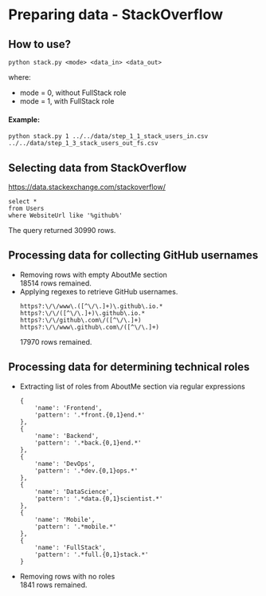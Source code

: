 # Preparing data - StackOverflow

## How to use?
```shell
python stack.py <mode> <data_in> <data_out>
```
where:
- mode = 0, without FullStack role
- mode = 1, with FullStack role

#### Example:
```shell
python stack.py 1 ../../data/step_1_1_stack_users_in.csv ../../data/step_1_3_stack_users_out_fs.csv
```

## Selecting data from StackOverflow
https://data.stackexchange.com/stackoverflow/
```
select *
from Users
where WebsiteUrl like '%github%'
```
The query returned 30990 rows.

## Processing data for collecting GitHub usernames
- Removing rows with empty AboutMe section  
    18514 rows remained.
- Applying regexes to retrieve GitHub usernames.
    ```
    https?:\/\/www\.([^\/\.]+)\.github\.io.*
    https?:\/\/([^\/\.]+)\.github\.io.*
    https?:\/\/github\.com\/([^\/\.]+)
    https?:\/\/www\.github\.com\/([^\/\.]+)
    ```
    17970 rows remained.

## Processing data for determining technical roles
- Extracting list of roles from AboutMe section via regular expressions
    ```
    {
        'name': 'Frontend',
        'pattern': '.*front.{0,1}end.*'
    },
    {
        'name': 'Backend',
        'pattern': '.*back.{0,1}end.*'
    },
    {
        'name': 'DevOps',
        'pattern': '.*dev.{0,1}ops.*'
    },
    {
        'name': 'DataScience',
        'pattern': '.*data.{0,1}scientist.*'
    },
    {
        'name': 'Mobile',
        'pattern': '.*mobile.*'
    },
    {
        'name': 'FullStack',
        'pattern': '.*full.{0,1}stack.*'
    }
    ```
- Removing rows with no roles  
    1841 rows remained.
